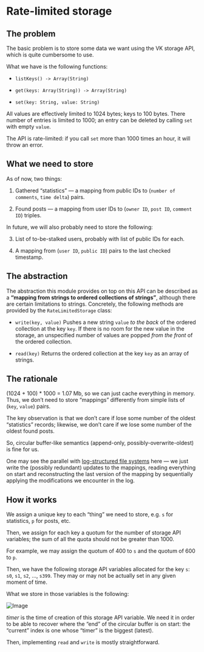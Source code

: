 Rate-limited storage
===

The problem
---

The basic problem is to store some data we want using the VK storage API, which is quite cumbersome
to use.

What we have is the following functions:

  * `listKeys() -> Array(String)`

  * `get(keys: Array(String)) -> Array(String)`

  * `set(key: String, value: String)`

All values are effectively limited to 1024 bytes; keys to 100 bytes. There number of entries is
limited to 1000; an entry can be deleted by calling `set` with empty `value`.

The API is rate-limited: if you call `set` more than 1000 times an hour, it will throw an error.

What we need to store
---

As of now, two things:

1. Gathered “statistics” — a mapping from public IDs to (`number of comments`, `time delta`) pairs.

2. Found posts — a mapping from user IDs to (`owner ID`, `post ID`, `comment ID`) triples.

In future, we will also probably need to store the following:

3. List of to-be-stalked users, probably with list of public IDs for each.

4. A mapping from (`user ID`, `public ID`) pairs to the last checked timestamp.

The abstraction
---

The abstraction this module provides on top on this API can be described as a
**“mapping from strings to ordered collections of strings”**, although there are certain limitations
to strings. Concretely, the following methods are provided by the `RateLimitedStorage` class:

  * `write(key, value)`
      Pushes a new string `value` *to the back* of the ordered collection at the key `key`. If there
      is no room for the new value in the storage, an unspecified number of values are popped
      *from the front* of the ordered collection.

  * `read(key)`
      Returns the ordered collection at the key `key` as an array of strings.

The rationale
---

(1024 + 100) * 1000 = 1.07 Mb, so we can just cache everything in memory. Thus, we don’t need to
store “mappings” differently from simple lists of (`key`, `value`) pairs.

The key observation is that we don’t care if lose some number of the oldest “statistics” records;
likewise, we don’t care if we lose some number of the oldest found posts.

So, circular buffer-like semantics (append-only, possibly-overwrite-oldest) is fine for us.

One may see the parallel with
[log-structured file systems](https://en.wikipedia.org/wiki/Log-structured_file_system) here — we
just write the (possibly redundant) updates to the mappings, reading everything on start and
reconstructing the last version of the mapping by sequentially applying the modifications we
encounter in the log.

How it works
---

We assign a unique key to each “thing” we need to store, e.g. `s` for statistics, `p` for posts,
etc.

Then, we assign for each key a quotum for the number of storage API variables; the sum of all the
quota should not be greater than 1000.

For example, we may assign the quotum of 400 to `s` and the quotum of 600 to `p`.

Then, we have the following storage API variables allocated for the key `s`:
`s0`, `s1`, `s2`, …, `s399`.
They may or may not be actually set in any given moment of time.

What we store in those variables is the following:

![Image](https://user-images.githubusercontent.com/5462697/71493273-7a249780-284e-11ea-83d6-dafe00e23f84.png)

*timer* is the time of creation of this storage API variable. We need it in order to be able to
recover where the “end” of the circular buffer is on start: the “current” index is one whose
“timer” is the biggest (latest).

Then, implementing `read` and `write` is mostly straightforward.
